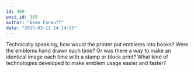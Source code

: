```yaml
---
id: 469
post_id: 365
author: "Esme Faneuff"
date: "2013-03-11 14:14:55"
---
```

Technically speaking, how would the printer put emblems into books? Were the emblems hand drawn each time? Or was there a way to make an identical image each time with a stamp or block print? What kind of technologies developed to make emblem usage easier and faster?
